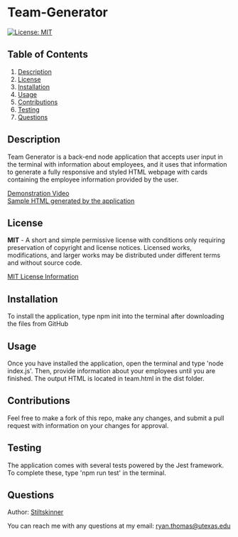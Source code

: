 # Team-Generator

[![License: MIT](https://img.shields.io/badge/License-MIT-yellow.svg)](https://opensource.org/licenses/MIT)

## Table of Contents
<ol>
  <li><a href="#description">Description</a></li> 
<li><a href="#license">License</a></li>
  <li><a href="#installation">Installation</a></li>
  <li><a href="#usage">Usage</a></li>
  <li><a href="#contributions">Contributions</a></li>
  <li><a href="#testing">Testing</a></li>
  <li><a href="#questions">Questions</a></li>

</ol>

## Description
Team Generator is a back-end node application that accepts user input in the terminal with information about employees, and it uses that information to generate a fully responsive and styled HTML webpage with cards containing the employee information provided by the user.

<a href="https://github.com/Stiltskinner/Team-Profile-Generator/blob/main/Ryan_Thomas_TeamGenerator_Demo.mp4">Demonstration Video</a>
<br>
<a href="https://github.com/Stiltskinner/Team-Profile-Generator/blob/main/dist/team.html">Sample HTML generated by the application</a>

    
## License
**MIT** - A short and simple permissive license with conditions only requiring preservation of copyright and license notices. Licensed works, modifications, and larger works may be distributed under different terms and without source code. 

  [MIT License Information](https://github.com/git/git-scm.com/blob/main/MIT-LICENSE.txt)
## Installation
To install the application, type npm init into the terminal after downloading the files from GitHub

## Usage
Once you have installed the application, open the terminal and type 'node index.js'. Then, provide information about your employees until you are finished. The output HTML is located in team.html in the dist folder.

## Contributions
Feel free to make a fork of this repo, make any changes, and submit a pull request with information on your changes for approval.

## Testing
The application comes with several tests powered by the Jest framework. To complete these, type 'npm run test' in the terminal.

## Questions
Author: [Stiltskinner](https://github.com/Stiltskinner)

You can reach me with any questions at my email: [ryan.thomas@utexas.edu](mailto:ryan.thomas@utexas.edu)
